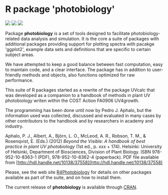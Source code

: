 # R package 'photobiology' #

[![](http://www.r-pkg.org/badges/version/photobiology)](https://cran.r-project.org/package=photobiology) [![](http://cranlogs.r-pkg.org/badges/photobiology)](http://cran.rstudio.com/web/packages/photobiology/index.html) [![](http://cranlogs.r-pkg.org/badges/grand-total/photobiology)](http://cran.rstudio.com/web/packages/photobiology/index.html)

Package __photobiology__ is a set of tools designed to facilitate photobiology-related data analysis and simulation. It is the core a suite of packages with additional packages providing support for plotting spectra with pacakge 'ggplot2', example data sets and definitions that are specific to certain subject areas.

We have attempted to keep a good balance between fast computation, easy to maintain code, and a clear interface. The package has in addition to user-friendly methods and objects, also functions optimized for raw performance.

This suite of R packages started as a rewrite of the package UVcalc that was developed as a companion to a handbook of methods in plant UV photobiology writen within the COST Action FA0906 UV4growth. 

The programming has been done until now by Pedro J. Aphalo, but the information used was collected, discussed and evaluated in many cases by other contributors to the handbook and by researchers in academy and industry.

Aphalo, P. J., Albert, A., Björn, L. O., McLeod, A. R., Robson, T. M., & Rosenqvist, E. (Eds.) (2012) _Beyond the Visible: A handbook of best practice in plant UV photobiology_ (1st ed., p. xxx + 174). Helsinki: University of Helsinki, Department of Biosciences, Division of Plant Biology. ISBN 978-952-10-8363-1 (PDF), 978-952-10-8362-4 (paperback). PDF file available from [http://hdl.handle.net/10138/37558](http://hdl.handle.net/10138/37558)

Please, see the web site [R4Photobiology](http://www.r4photobiology.info) for details on other packages available as part of the suite, and on how to install them.

The current release of __photobiology__ is available through [CRAN](https://cran.r-project.org/package=photobiology).